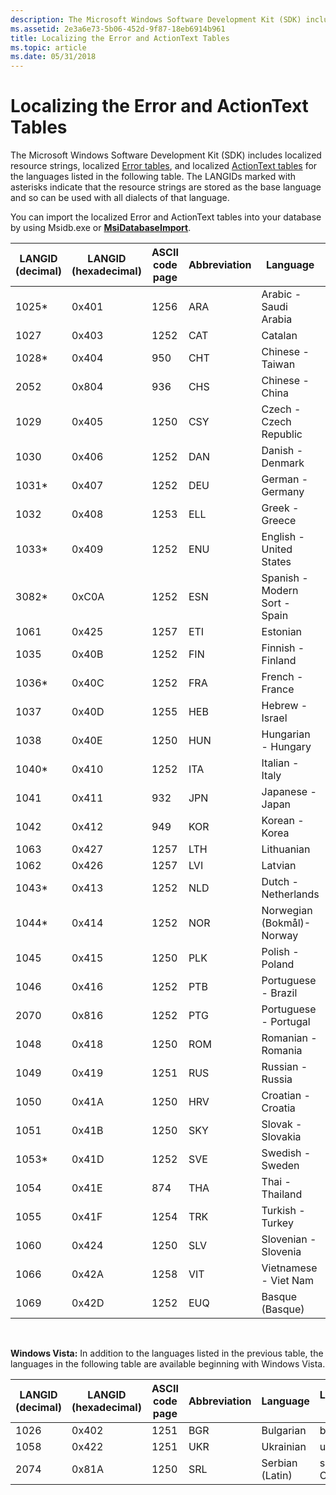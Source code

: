 ```yaml
---
description: The Microsoft Windows Software Development Kit (SDK) includes localized resource strings, localized Error tables, and localized ActionText tables for the languages listed in the following table.
ms.assetid: 2e3a6e73-5b06-452d-9f87-18eb6914b961
title: Localizing the Error and ActionText Tables
ms.topic: article
ms.date: 05/31/2018
---
```


# Localizing the Error and ActionText Tables

The Microsoft Windows Software Development Kit (SDK) includes localized resource strings, localized [Error tables](error-table.md), and localized [ActionText tables](actiontext-table.md) for the languages listed in the following table. The LANGIDs marked with asterisks indicate that the resource strings are stored as the base language and so can be used with all dialects of that language.

You can import the localized Error and ActionText tables into your database by using Msidb.exe or [**MsiDatabaseImport**](/windows/desktop/api/Msiquery/nf-msiquery-msidatabaseimporta).



| LANGID (decimal) | LANGID (hexadecimal) | ASCII code page | Abbreviation | Language                      | Language-Culture |
|------------------|----------------------|-----------------|--------------|-------------------------------|------------------|
| 1025\*           | 0x401                | 1256            | ARA          | Arabic - Saudi Arabia         | ar-SA            |
| 1027             | 0x403                | 1252            | CAT          | Catalan                       | ca-ES            |
| 1028\*           | 0x404                | 950             | CHT          | Chinese - Taiwan              | zh-TW            |
| 2052             | 0x804                | 936             | CHS          | Chinese - China               | zh-CN            |
| 1029             | 0x405                | 1250            | CSY          | Czech - Czech Republic        | cs-CZ            |
| 1030             | 0x406                | 1252            | DAN          | Danish -Denmark               | da-DK            |
| 1031\*           | 0x407                | 1252            | DEU          | German - Germany              | de-DE            |
| 1032             | 0x408                | 1253            | ELL          | Greek - Greece                | el-GR            |
| 1033\*           | 0x409                | 1252            | ENU          | English - United States       | en-US            |
| 3082\*           | 0xC0A                | 1252            | ESN          | Spanish - Modern Sort - Spain | es-ES            |
| 1061             | 0x425                | 1257            | ETI          | Estonian                      | et-EE            |
| 1035             | 0x40B                | 1252            | FIN          | Finnish - Finland             | fi-FI            |
| 1036\*           | 0x40C                | 1252            | FRA          | French - France               | fr-FR            |
| 1037             | 0x40D                | 1255            | HEB          | Hebrew - Israel               | he-IL            |
| 1038             | 0x40E                | 1250            | HUN          | Hungarian - Hungary           | hu-HU            |
| 1040\*           | 0x410                | 1252            | ITA          | Italian - Italy               | it-IT            |
| 1041             | 0x411                | 932             | JPN          | Japanese - Japan              | jp-JP            |
| 1042             | 0x412                | 949             | KOR          | Korean - Korea                | ko-KO            |
| 1063             | 0x427                | 1257            | LTH          | Lithuanian                    | lt-LT            |
| 1062             | 0x426                | 1257            | LVI          | Latvian                       | lv-LV            |
| 1043\*           | 0x413                | 1252            | NLD          | Dutch - Netherlands           | nl-NL            |
| 1044\*           | 0x414                | 1252            | NOR          | Norwegian (Bokmål)- Norway    | nb-NO            |
| 1045             | 0x415                | 1250            | PLK          | Polish - Poland               | pl-PL            |
| 1046             | 0x416                | 1252            | PTB          | Portuguese - Brazil           | pt-BR            |
| 2070             | 0x816                | 1252            | PTG          | Portuguese - Portugal         | pt-PT            |
| 1048             | 0x418                | 1250            | ROM          | Romanian - Romania            | ro-RO            |
| 1049             | 0x419                | 1251            | RUS          | Russian - Russia              | ru-RU            |
| 1050             | 0x41A                | 1250            | HRV          | Croatian - Croatia            | hr-HR            |
| 1051             | 0x41B                | 1250            | SKY          | Slovak - Slovakia             | sk-SK            |
| 1053\*           | 0x41D                | 1252            | SVE          | Swedish - Sweden              | sv-SE            |
| 1054             | 0x41E                | 874             | THA          | Thai - Thailand               | th-TH            |
| 1055             | 0x41F                | 1254            | TRK          | Turkish - Turkey              | tr-TR            |
| 1060             | 0x424                | 1250            | SLV          | Slovenian - Slovenia          | sl-SI            |
| 1066             | 0x42A                | 1258            | VIT          | Vietnamese - Viet Nam         | vi-VN            |
| 1069             | 0x42D                | 1252            | EUQ          | Basque (Basque)               | eu-ES            |



 

**Windows Vista:** In addition to the languages listed in the previous table, the languages in the following table are available beginning with Windows Vista.



| LANGID (decimal) | LANGID (hexadecimal) | ASCII code page | Abbreviation | Language        | Language-Culture |
|------------------|----------------------|-----------------|--------------|-----------------|------------------|
| 1026             | 0x402                | 1251            | BGR          | Bulgarian       | bg-BG            |
| 1058             | 0x422                | 1251            | UKR          | Ukrainian       | uk-UA            |
| 2074             | 0x81A                | 1250            | SRL          | Serbian (Latin) | sr-Latn-CS       |



 

 

 




